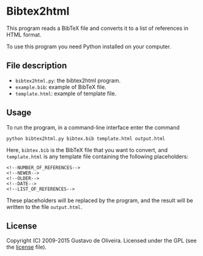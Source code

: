 # Bibtex2html

This program reads a BibTeX file and converts it to a list of references in
HTML format.

To use this program you need Python installed on your computer.

## File description

* `bibtex2html.py`: the bibtex2html program.
* `example.bib`: example of BibTeX file.
* `template.html`: example of template file.

## Usage

To run the program, in a command-line interface enter the command

    python bibtex2html.py bibtex.bib template.html output.html

Here, `bibtex.bib` is the BibTeX file that you want to convert, and
`template.html` is any template file containing the following placeholders:

    <!--NUMBER_OF_REFERENCES-->
    <!--NEWER-->
    <!--OLDER-->
    <!--DATE-->
    <!--LIST_OF_REFERENCES-->

These placeholders will be replaced by the program, and the result will be
written to the file `output.html`.

## License

Copyright (C) 2009-2015 Gustavo de Oliveira. Licensed under the GPL (see the
[license](LICENSE.txt) file).

